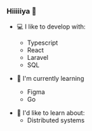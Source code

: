 ### Hiiiiiya 🐸

- 💻 I like to develop with:
  - Typescript
  - React
  - Laravel
  - SQL
  
- 🌱 I'm currently learning
  - Figma
  - Go
<!-- NestJS [![image](https://user-images.githubusercontent.com/84747244/219902075-fc51cd42-9e9b-4256-8c4c-90ce2e71af5e.png)](#) -->



- 💭 I'd like to learn about:
  - Distributed systems

<!--
**BoilingSoup/BoilingSoup** is a ✨ _special_ ✨ repository because its `README.md` (this file) appears on your GitHub profile.

Here are some ideas to get you started:

- 🔭 I’m currently working on ...
- 🌱 I’m currently learning ...
- 👯 I’m looking to collaborate on ...
- 🤔 I’m looking for help with ...
- 💬 Ask me about ...
- 📫 How to reach me: ...
- ⚡ Fun fact: ...
-->
